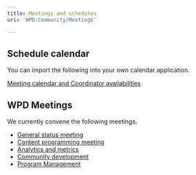 ```yaml
---
title: Meetings and schedules
uri: 'WPD:Community/Meetings'

---
```

## Schedule calendar

You can import the following into your own calendar application.

[Meeting calendar and Coordinator availabilities](https://www.google.com/calendar/embed?src=gqaik6l023aodhh4m24qapctpg%40group.calendar.google.com)

## WPD Meetings

We currently convene the following meetings.

-   [General status meeting](/WPD:Community/Meetings/General)
-   [Content programming meeting](/WPD:Community/Meetings/Content)
-   [Analytics and metrics](/WPD:Community/Meetings/Analytics)
-   [Community development](/WPD:Community/Meetings/Community_Development)
-   [Program Management](/WPD:Community/Meetings/Program_Management)

